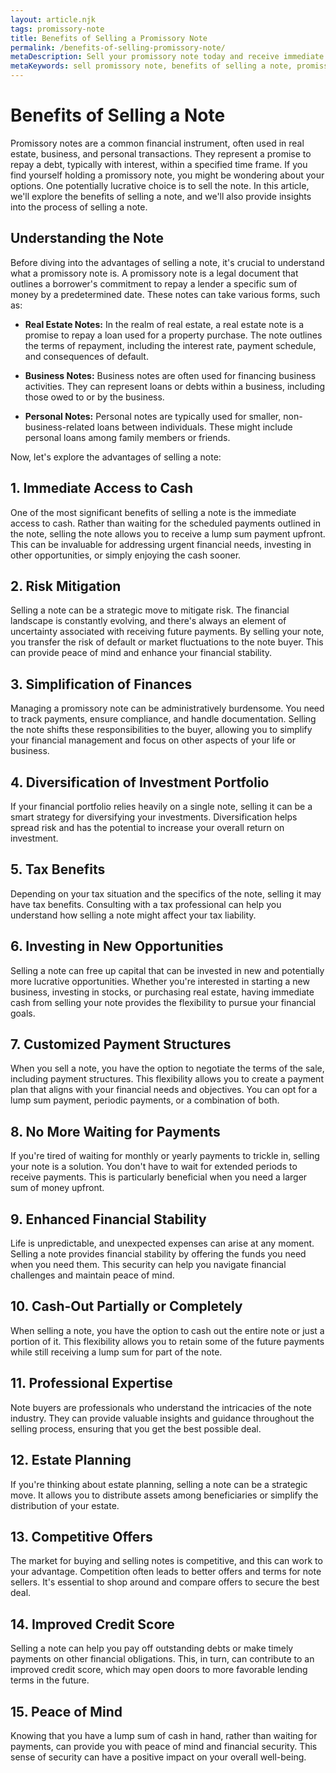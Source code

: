 ```yaml
---
layout: article.njk
tags: promissory-note
title: Benefits of Selling a Promissory Note
permalink: /benefits-of-selling-promissory-note/
metaDescription: Sell your promissory note today and receive immediate access to cash, mitigate risk, and simplify your finances. Learn about the many benefits of selling a note, including tax benefits, investment opportunities, and peace of mind.
metaKeywords: sell promissory note, benefits of selling a note, promissory note buyer, sell note for cash, sell a promissory note for cash
---
```


# Benefits of Selling a Note

Promissory notes are a common financial instrument, often used in real estate, business, and personal transactions. They represent a promise to repay a debt, typically with interest, within a specified time frame. If you find yourself holding a promissory note, you might be wondering about your options. One potentially lucrative choice is to sell the note. In this article, we'll explore the benefits of selling a note, and we'll also provide insights into the process of selling a note.

## Understanding the Note

Before diving into the advantages of selling a note, it's crucial to understand what a promissory note is. A promissory note is a legal document that outlines a borrower's commitment to repay a lender a specific sum of money by a predetermined date. These notes can take various forms, such as:

- **Real Estate Notes:** In the realm of real estate, a real estate note is a promise to repay a loan used for a property purchase. The note outlines the terms of repayment, including the interest rate, payment schedule, and consequences of default.

- **Business Notes:** Business notes are often used for financing business activities. They can represent loans or debts within a business, including those owed to or by the business.

- **Personal Notes:** Personal notes are typically used for smaller, non-business-related loans between individuals. These might include personal loans among family members or friends.

Now, let's explore the advantages of selling a note:

## 1. **Immediate Access to Cash**

One of the most significant benefits of selling a note is the immediate access to cash. Rather than waiting for the scheduled payments outlined in the note, selling the note allows you to receive a lump sum payment upfront. This can be invaluable for addressing urgent financial needs, investing in other opportunities, or simply enjoying the cash sooner.

## 2. **Risk Mitigation**

Selling a note can be a strategic move to mitigate risk. The financial landscape is constantly evolving, and there's always an element of uncertainty associated with receiving future payments. By selling your note, you transfer the risk of default or market fluctuations to the note buyer. This can provide peace of mind and enhance your financial stability.

## 3. **Simplification of Finances**

Managing a promissory note can be administratively burdensome. You need to track payments, ensure compliance, and handle documentation. Selling the note shifts these responsibilities to the buyer, allowing you to simplify your financial management and focus on other aspects of your life or business.

## 4. **Diversification of Investment Portfolio**

If your financial portfolio relies heavily on a single note, selling it can be a smart strategy for diversifying your investments. Diversification helps spread risk and has the potential to increase your overall return on investment.

## 5. **Tax Benefits**

Depending on your tax situation and the specifics of the note, selling it may have tax benefits. Consulting with a tax professional can help you understand how selling a note might affect your tax liability.

## 6. **Investing in New Opportunities**

Selling a note can free up capital that can be invested in new and potentially more lucrative opportunities. Whether you're interested in starting a new business, investing in stocks, or purchasing real estate, having immediate cash from selling your note provides the flexibility to pursue your financial goals.

## 7. **Customized Payment Structures**

When you sell a note, you have the option to negotiate the terms of the sale, including payment structures. This flexibility allows you to create a payment plan that aligns with your financial needs and objectives. You can opt for a lump sum payment, periodic payments, or a combination of both.

## 8. **No More Waiting for Payments**

If you're tired of waiting for monthly or yearly payments to trickle in, selling your note is a solution. You don't have to wait for extended periods to receive payments. This is particularly beneficial when you need a larger sum of money upfront.

## 9. **Enhanced Financial Stability**

Life is unpredictable, and unexpected expenses can arise at any moment. Selling a note provides financial stability by offering the funds you need when you need them. This security can help you navigate financial challenges and maintain peace of mind.

## 10. **Cash-Out Partially or Completely**

When selling a note, you have the option to cash out the entire note or just a portion of it. This flexibility allows you to retain some of the future payments while still receiving a lump sum for part of the note.

## 11. **Professional Expertise**

Note buyers are professionals who understand the intricacies of the note industry. They can provide valuable insights and guidance throughout the selling process, ensuring that you get the best possible deal.

## 12. **Estate Planning**

If you're thinking about estate planning, selling a note can be a strategic move. It allows you to distribute assets among beneficiaries or simplify the distribution of your estate.

## 13. **Competitive Offers**

The market for buying and selling notes is competitive, and this can work to your advantage. Competition often leads to better offers and terms for note sellers. It's essential to shop around and compare offers to secure the best deal.

## 14. **Improved Credit Score**

Selling a note can help you pay off outstanding debts or make timely payments on other financial obligations. This, in turn, can contribute to an improved credit score, which may open doors to more favorable lending terms in the future.

## 15. **Peace of Mind**

Knowing that you have a lump sum of cash in hand, rather than waiting for payments, can provide you with peace of mind and financial security. This sense of security can have a positive impact on your overall well-being.
